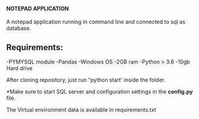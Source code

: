 #### **NOTEPAD APPLICATION**

A notepad application running in command line and connected to sql as database.

**Requirements:**
-
-PYMYSQL module
-Pandas
-Windows OS 
-2GB ram
-Python > 3.6
-10gb Hard drive

After cloning repository, just run "python start' inside the folder.

*Make sure to start SQL server and configuration settings in the **config.py** file.

The Virtual environment data is available in requirements.txt